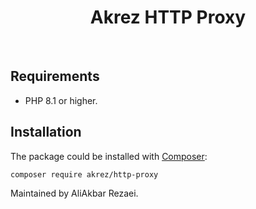 <p align="center">
    <h1 align="center">Akrez HTTP Proxy</h1>
    <br>
</p>

## Requirements

- PHP 8.1 or higher.

## Installation

The package could be installed with [Composer](https://getcomposer.org):

```shell
composer require akrez/http-proxy
```

Maintained by AliAkbar Rezaei.
